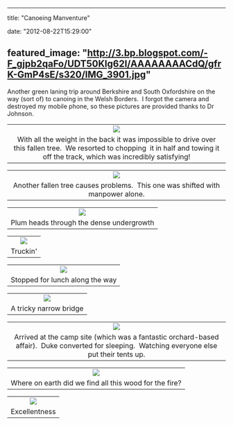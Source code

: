 
---
title: "Canoeing Manventure"

date: "2012-08-22T15:29:00"

featured_image: "http://3.bp.blogspot.com/-F_gjpb2qaFo/UDT50Klg62I/AAAAAAAACdQ/gfrK-GmP4sE/s320/IMG_3901.jpg"
---


Another green laning trip around Berkshire and South Oxfordshire on the way (sort of) to canoing in the Welsh Borders.  I forgot the camera and destroyed my mobile phone, so these pictures are provided thanks to Dr Johnson.
<table align="center" cellpadding="0" cellspacing="0" style="margin-left: auto; margin-right: auto; text-align: center;"><tbody><tr><td style="text-align: center;"><a href="http://3.bp.blogspot.com/-F_gjpb2qaFo/UDT50Klg62I/AAAAAAAACdQ/gfrK-GmP4sE/s1600/IMG_3901.jpg"><img src="/images/canoeing-manventure/IMG_3901.jpg"/></a></td></tr><tr><td style="text-align: center;">With all the weight in the back it was impossible to drive over this fallen tree.  We resorted to chopping  it in half and towing it off the track, which was incredibly satisfying!</td></tr></tbody></table>
<table align="center" cellpadding="0" cellspacing="0" style="margin-left: auto; margin-right: auto; text-align: center;"><tbody><tr><td style="text-align: center;"><a href="http://3.bp.blogspot.com/-KB-ZD8U6KeI/UDT5063KQKI/AAAAAAAACdU/VNmHldNUTwA/s1600/IMG_3902.jpg"><img src="/images/canoeing-manventure/IMG_3902.jpg"/></a></td></tr><tr><td style="text-align: center;">Another fallen tree causes problems.  This one was shifted with manpower alone.</td></tr></tbody></table>
<table align="center" cellpadding="0" cellspacing="0" style="margin-left: auto; margin-right: auto; text-align: center;"><tbody><tr><td style="text-align: center;"><a href="http://4.bp.blogspot.com/-3RdrBn3GBgI/UDT51mVTFeI/AAAAAAAACdc/NQrcQvV7WJs/s1600/IMG_3903.jpg"><img src="/images/canoeing-manventure/IMG_3903.jpg"/></a></td></tr><tr><td style="text-align: center;">Plum heads through the dense undergrowth</td></tr></tbody></table>
<table align="center" cellpadding="0" cellspacing="0" style="margin-left: auto; margin-right: auto; text-align: center;"><tbody><tr><td style="text-align: center;"><a href="http://1.bp.blogspot.com/-TbnCrtIoFWA/UDT52LAg0AI/AAAAAAAACdk/pG0uAbocyvE/s1600/IMG_3904.jpg"><img src="/images/canoeing-manventure/IMG_3904.jpg"/></a></td></tr><tr><td style="text-align: center;">Truckin'</td></tr></tbody></table>
<table align="center" cellpadding="0" cellspacing="0" style="margin-left: auto; margin-right: auto; text-align: center;"><tbody><tr><td style="text-align: center;"><a href="http://4.bp.blogspot.com/-tlKZ29Ywzgo/UDT53XiEGRI/AAAAAAAACd0/QO_I7W6AgQQ/s1600/IMG_3906.jpg"><img src="/images/canoeing-manventure/IMG_3906.jpg"/></a></td></tr><tr><td style="text-align: center;">Stopped for lunch along the way </td></tr></tbody></table>
<table align="center" cellpadding="0" cellspacing="0" style="margin-left: auto; margin-right: auto; text-align: center;"><tbody><tr><td style="text-align: center;"><a href="http://4.bp.blogspot.com/-A3HgQbCpYfQ/UDT532FaWwI/AAAAAAAACd8/TVBvNTw0f6I/s1600/IMG_3907.jpg"><img src="/images/canoeing-manventure/IMG_3907.jpg"/></a></td></tr><tr><td style="text-align: center;">A tricky narrow bridge</td></tr></tbody></table>
<table align="center" cellpadding="0" cellspacing="0" style="margin-left: auto; margin-right: auto; text-align: center;"><tbody><tr><td style="text-align: center;"><a href="http://2.bp.blogspot.com/-jjPwRwStBe8/UDT54ZOWMBI/AAAAAAAACeI/nxIO-w5d7O4/s1600/IMG_3908.jpg"><img src="/images/canoeing-manventure/IMG_3908.jpg"/></a></td></tr><tr><td style="text-align: center;">Arrived at the camp site (which was a fantastic orchard-based affair).  Duke converted for sleeping.  Watching everyone else put their tents up.</td></tr></tbody></table>
<table align="center" cellpadding="0" cellspacing="0" style="margin-left: auto; margin-right: auto; text-align: center;"><tbody><tr><td style="text-align: center;"><a href="http://4.bp.blogspot.com/-aqC4W5CwGYU/UDT55L6hzqI/AAAAAAAACeM/08ntF4XiB04/s1600/IMG_3909.jpg"><img src="/images/canoeing-manventure/IMG_3909.jpg"/></a></td></tr><tr><td style="text-align: center;">Where on earth did we find all this wood for the fire?</td></tr></tbody></table>
<table align="center" cellpadding="0" cellspacing="0" style="margin-left: auto; margin-right: auto; text-align: center;"><tbody><tr><td style="text-align: center;"><a href="http://3.bp.blogspot.com/-gBvj2h9dun0/UDT55g9tpJI/AAAAAAAACeU/XIIwU_9YQCQ/s1600/IMG_3910.jpg"><img src="/images/canoeing-manventure/IMG_3910.jpg"/></a></td></tr><tr><td style="text-align: center;">Excellentness</td></tr></tbody></table>
